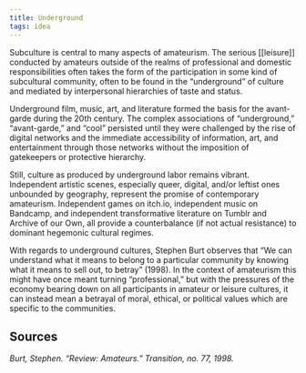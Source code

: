 ```yaml
---
title: Underground
tags: idea
---
```


Subculture is central to many aspects of amateurism. The serious [[leisure]] conducted by amateurs outside of the realms of professional and domestic responsibilities often takes the form of the participation in some kind of subcultural community, often to be found in the “underground” of culture and mediated by interpersonal hierarchies of taste and status. 

Underground film, music, art, and literature formed the basis for the avant-garde during the 20th century. The complex associations of “underground,” “avant-garde,” and “cool” persisted until they were challenged by the rise of digital networks and the immediate accessibility of information, art, and entertainment through those networks without the imposition of gatekeepers or protective hierarchy. 

Still, culture as produced by underground labor remains vibrant. Independent artistic scenes, especially queer, digital, and/or leftist ones unbounded by geography, represent the promise of contemporary amateurism. Independent games on itch.io, independent music on Bandcamp, and independent transformative literature on Tumblr and Archive of our Own, all provide a counterbalance (if not actual resistance) to dominant hegemonic cultural regimes. 

With regards to underground cultures, Stephen Burt observes that “We can understand what it means to belong to a particular community by knowing what it means to sell out, to betray” (1998). In the context of amateurism this might have once meant turning “professional,” but with the pressures of the economy bearing down on all participants in amateur or leisure cultures, it can instead mean a betrayal of moral, ethical, or political values which are specific to the communities.

## Sources

*Burt, Stephen. “Review: Amateurs.” Transition, no. 77, 1998.*